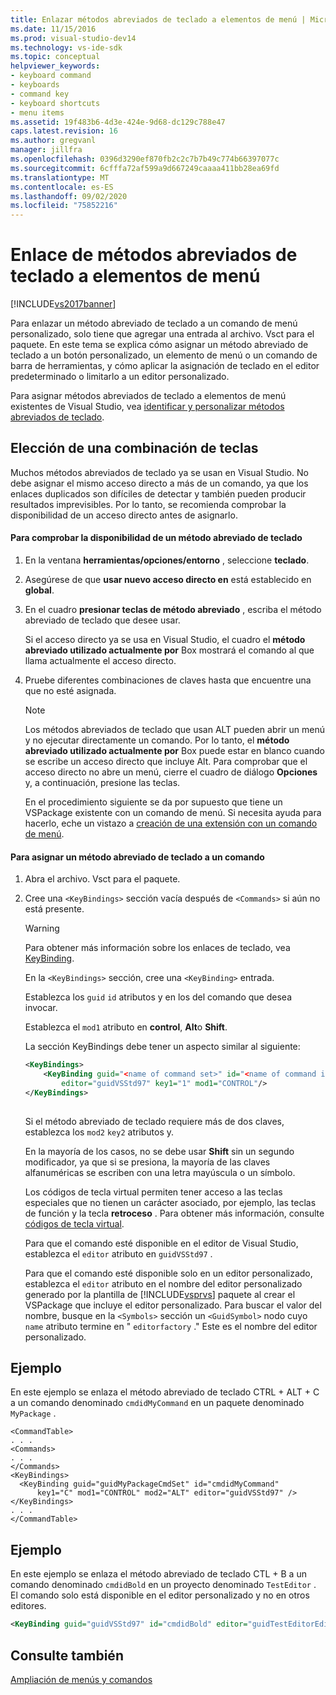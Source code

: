 ```yaml
---
title: Enlazar métodos abreviados de teclado a elementos de menú | Microsoft Docs
ms.date: 11/15/2016
ms.prod: visual-studio-dev14
ms.technology: vs-ide-sdk
ms.topic: conceptual
helpviewer_keywords:
- keyboard command
- keyboards
- command key
- keyboard shortcuts
- menu items
ms.assetid: 19f483b6-4d3e-424e-9d68-dc129c788e47
caps.latest.revision: 16
ms.author: gregvanl
manager: jillfra
ms.openlocfilehash: 0396d3290ef870fb2c2c7b7b49c774b66397077c
ms.sourcegitcommit: 6cfffa72af599a9d667249caaaa411bb28ea69fd
ms.translationtype: MT
ms.contentlocale: es-ES
ms.lasthandoff: 09/02/2020
ms.locfileid: "75852216"
---
```

# <a name="binding-keyboard-shortcuts-to-menu-items"></a>Enlace de métodos abreviados de teclado a elementos de menú
[!INCLUDE[vs2017banner](../includes/vs2017banner.md)]

Para enlazar un método abreviado de teclado a un comando de menú personalizado, solo tiene que agregar una entrada al archivo. Vsct para el paquete. En este tema se explica cómo asignar un método abreviado de teclado a un botón personalizado, un elemento de menú o un comando de barra de herramientas, y cómo aplicar la asignación de teclado en el editor predeterminado o limitarlo a un editor personalizado.  
  
 Para asignar métodos abreviados de teclado a elementos de menú existentes de Visual Studio, vea [identificar y personalizar métodos abreviados de teclado](../ide/identifying-and-customizing-keyboard-shortcuts-in-visual-studio.md).  
  
## <a name="choosing-a-key-combination"></a>Elección de una combinación de teclas  
 Muchos métodos abreviados de teclado ya se usan en Visual Studio. No debe asignar el mismo acceso directo a más de un comando, ya que los enlaces duplicados son difíciles de detectar y también pueden producir resultados imprevisibles. Por lo tanto, se recomienda comprobar la disponibilidad de un acceso directo antes de asignarlo.  
  
#### <a name="to-verify-the-availability-of-a-keyboard-shortcut"></a>Para comprobar la disponibilidad de un método abreviado de teclado  
  
1. En la ventana **herramientas/opciones/entorno** , seleccione **teclado**.  
  
2. Asegúrese de que **usar nuevo acceso directo en** está establecido en **global**.  
  
3. En el cuadro **presionar teclas de método abreviado** , escriba el método abreviado de teclado que desee usar.  
  
    Si el acceso directo ya se usa en Visual Studio, el cuadro el **método abreviado utilizado actualmente por** Box mostrará el comando al que llama actualmente el acceso directo.  
  
4. Pruebe diferentes combinaciones de claves hasta que encuentre una que no esté asignada.  
  
   > [!NOTE]
   > Los métodos abreviados de teclado que usan ALT pueden abrir un menú y no ejecutar directamente un comando. Por lo tanto, el **método abreviado utilizado actualmente por** Box puede estar en blanco cuando se escribe un acceso directo que incluye Alt. Para comprobar que el acceso directo no abre un menú, cierre el cuadro de diálogo **Opciones** y, a continuación, presione las teclas.  
  
   En el procedimiento siguiente se da por supuesto que tiene un VSPackage existente con un comando de menú. Si necesita ayuda para hacerlo, eche un vistazo a [creación de una extensión con un comando de menú](../extensibility/creating-an-extension-with-a-menu-command.md).  
  
#### <a name="to-assign-a-keyboard-shortcut-to-a-command"></a>Para asignar un método abreviado de teclado a un comando  
  
1. Abra el archivo. Vsct para el paquete.  
  
2. Cree una `<KeyBindings>` sección vacía después de `<Commands>` si aún no está presente.  
  
   > [!WARNING]
   > Para obtener más información sobre los enlaces de teclado, vea [KeyBinding](../extensibility/keybinding-element.md).  
  
    En la `<KeyBindings>` sección, cree una `<KeyBinding>` entrada.  
  
    Establezca los `guid`  `id` atributos y en los del comando que desea invocar.  
  
    Establezca el `mod1` atributo en **control**, **Alt**o **Shift**.  
  
    La sección KeyBindings debe tener un aspecto similar al siguiente:  
  
   ```xml  
   <KeyBindings>  
       <KeyBinding guid="<name of command set>" id="<name of command id>"  
           editor="guidVSStd97" key1="1" mod1="CONTROL"/>  
   </KeyBindings>  
  
   ```  
  
   Si el método abreviado de teclado requiere más de dos claves, establezca los `mod2` `key2` atributos y.  
  
   En la mayoría de los casos, no se debe usar **Shift** sin un segundo modificador, ya que si se presiona, la mayoría de las claves alfanuméricas se escriben con una letra mayúscula o un símbolo.  
  
   Los códigos de tecla virtual permiten tener acceso a las teclas especiales que no tienen un carácter asociado, por ejemplo, las teclas de función y la tecla **retroceso** . Para obtener más información, consulte [códigos de tecla virtual](https://msdn2.microsoft.com/library/ms645540.aspx).  
  
   Para que el comando esté disponible en el editor de Visual Studio, establezca el `editor` atributo en `guidVSStd97` .  
  
   Para que el comando esté disponible solo en un editor personalizado, establezca el `editor` atributo en el nombre del editor personalizado generado por la plantilla de [!INCLUDE[vsprvs](../includes/vsprvs-md.md)] paquete al crear el VSPackage que incluye el editor personalizado. Para buscar el valor del nombre, busque en la `<Symbols>` sección un `<GuidSymbol>` nodo cuyo `name` atributo termine en " `editorfactory` ." Este es el nombre del editor personalizado.  
  
## <a name="example"></a>Ejemplo  
 En este ejemplo se enlaza el método abreviado de teclado CTRL + ALT + C a un comando denominado `cmdidMyCommand` en un paquete denominado `MyPackage` .  
  
```  
<CommandTable>  
. . .  
<Commands>  
. . .  
</Commands>  
<KeyBindings>  
  <KeyBinding guid="guidMyPackageCmdSet" id="cmdidMyCommand"   
      key1="C" mod1="CONTROL" mod2="ALT" editor="guidVSStd97" />  
</KeyBindings>  
. . .  
</CommandTable>  
```  
  
## <a name="example"></a>Ejemplo  
 En este ejemplo se enlaza el método abreviado de teclado CTL + B a un comando denominado `cmdidBold` en un proyecto denominado `TestEditor` . El comando solo está disponible en el editor personalizado y no en otros editores.  
  
```xml  
<KeyBinding guid="guidVSStd97" id="cmdidBold" editor="guidTestEditorEditorFactory" key1="B" mod1="Control" />  
```  
  
## <a name="see-also"></a>Consulte también  
 [Ampliación de menús y comandos](../extensibility/extending-menus-and-commands.md)
